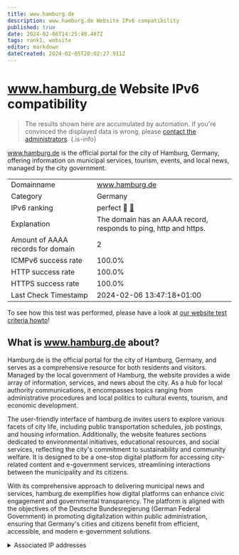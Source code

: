 ```yaml
---
title: www.hamburg.de
description: www.hamburg.de Website IPv6 compatibility
published: true
date: 2024-02-06T14:25:40.487Z
tags: rank1, website
editor: markdown
dateCreated: 2024-02-05T20:02:27.911Z
---
```


# www.hamburg.de Website IPv6 compatibility

> The results shown here are accumulated by automation. If you're convinced the displayed data is wrong, please [contact the administrators](/howto/chat). 
{.is-info}

www.hamburg.de is the official portal for the city of Hamburg, Germany, offering information on municipal services, tourism, events, and local news, managed by the city government.


|   |   |
| - | - |
| Domainname | www.hamburg.de
| Category | Germany |
| IPv6 ranking | perfect :1st_place_medal: [🔗](/howto/ranking) |
| Explanation | The domain has an AAAA record, responds to ping, http and https. |
| Amount of AAAA records for domain | 2 |
| ICMPv6 success rate | 100.0%|
| HTTP success rate | 100.0% |
| HTTPS success rate | 100.0% |
| Last Check Timestamp | 2024-02-06 13:47:18+01:00 |

To see how this test was performed, please have a look at [our website test criteria howto](/howto/testcriteria/website)!


## What is www.hamburg.de about?
Hamburg.de is the official portal for the city of Hamburg, Germany, and serves as a comprehensive resource for both residents and visitors. Managed by the local government of Hamburg, the website provides a wide array of information, services, and news about the city. As a hub for local authority communications, it encompasses topics ranging from administrative procedures and local politics to cultural events, tourism, and economic development.

The user-friendly interface of hamburg.de invites users to explore various facets of city life, including public transportation schedules, job postings, and housing information. Additionally, the website features sections dedicated to environmental initiatives, educational resources, and social services, reflecting the city's commitment to sustainability and community welfare. It is designed to be a one-stop digital platform for accessing city-related content and e-government services, streamlining interactions between the municipality and its citizens.

With its comprehensive approach to delivering municipal news and services, hamburg.de exemplifies how digital platforms can enhance civic engagement and governmental transparency. The platform is aligned with the objectives of the Deutsche Bundesregierung (German Federal Government) in promoting digitalization within public administration, ensuring that Germany's cities and citizens benefit from efficient, accessible, and modern e-government solutions.



<details>
<summary>Associated IP addresses</summary>

2a02:26f0:3100::1735:2b73

2a02:26f0:3100::1735:2ba0

</details>
